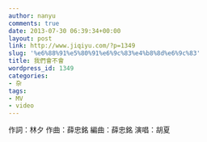 ```yaml
---
author: nanyu
comments: true
date: 2013-07-30 06:39:34+00:00
layout: post
link: http://www.jiqiyu.com/?p=1349
slug: '%e6%88%91%e5%80%91%e6%9c%83%e4%b8%8d%e6%9c%83'
title: 我們會不會
wordpress_id: 1349
categories:
- 杂
tags:
- MV
- video
---
```





作詞：林夕 作曲：薛忠銘 編曲：薛忠銘 演唱：胡夏
